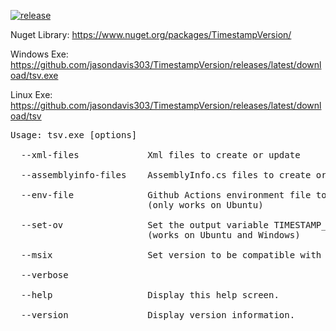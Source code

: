 [![release](https://github.com/jasondavis303/TimestampVersion/actions/workflows/release.yml/badge.svg)](https://github.com/jasondavis303/TimestampVersion/actions/workflows/release.yml)

Nuget Library: https://www.nuget.org/packages/TimestampVersion/


Windows Exe: https://github.com/jasondavis303/TimestampVersion/releases/latest/download/tsv.exe

Linux Exe: https://github.com/jasondavis303/TimestampVersion/releases/latest/download/tsv

<pre>
Usage: tsv.exe [options]

  --xml-files             Xml files to create or update

  --assemblyinfo-files    AssemblyInfo.cs files to create or update

  --env-file              Github Actions environment file to create or update 
                          (only works on Ubuntu)

  --set-ov                Set the output variable TIMESTAMP_VERSION in Github Actions
                          (works on Ubuntu and Windows)

  --msix                  Set version to be compatible with MSIX packages

  --verbose

  --help                  Display this help screen.

  --version               Display version information.
</pre>